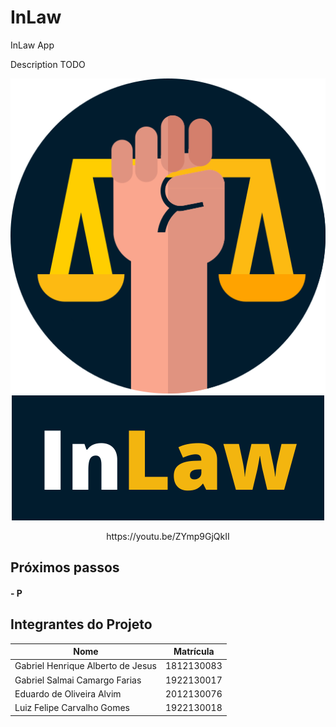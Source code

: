 # InLaw
InLaw App

<p>
  Description TODO
<p>
  
  <p align="center">
  <img src="https://github.com/Salmaii/InLaw/blob/master/mobile/lib/assets/images/Logo.png" alt="InLaw Logo" />
  <img src="https://github.com/Salmaii/InLaw/blob/master/mobile/lib/assets/images/named.png" alt="InLaw Named Logo" />
  </p>

  
  <p align="center">
    https://youtu.be/ZYmp9GjQkII
  </p>


## Próximos passos

<h4><b>
- P
  </b></h4>


## Integrantes do Projeto

| Nome                              | Matrícula  |
| --------------------------------- | ---------- |
| Gabriel Henrique Alberto de Jesus | 1812130083 |
| Gabriel Salmai Camargo Farias     | 1922130017 |
| Eduardo de Oliveira Alvim         | 2012130076 |
| Luiz Felipe Carvalho Gomes        | 1922130018 |
